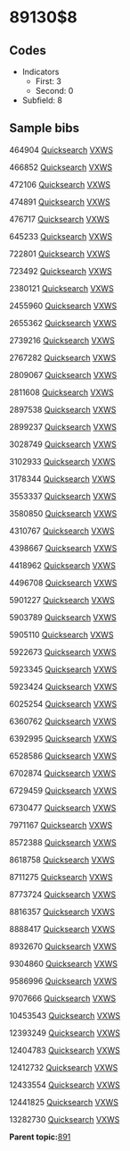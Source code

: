 # 89130$8

## Codes

-   Indicators
    -   First: 3
    -   Second: 0
-   Subfield: 8

## Sample bibs

464904 [Quicksearch](https://search.library.yale.edu/catalog/464904) [VXWS](http://prodorbis.library.yale.edu:7014/vxws/GetHoldingsService?bibId=464904)

466852 [Quicksearch](https://search.library.yale.edu/catalog/466852) [VXWS](http://prodorbis.library.yale.edu:7014/vxws/GetHoldingsService?bibId=466852)

472106 [Quicksearch](https://search.library.yale.edu/catalog/472106) [VXWS](http://prodorbis.library.yale.edu:7014/vxws/GetHoldingsService?bibId=472106)

474891 [Quicksearch](https://search.library.yale.edu/catalog/474891) [VXWS](http://prodorbis.library.yale.edu:7014/vxws/GetHoldingsService?bibId=474891)

476717 [Quicksearch](https://search.library.yale.edu/catalog/476717) [VXWS](http://prodorbis.library.yale.edu:7014/vxws/GetHoldingsService?bibId=476717)

645233 [Quicksearch](https://search.library.yale.edu/catalog/645233) [VXWS](http://prodorbis.library.yale.edu:7014/vxws/GetHoldingsService?bibId=645233)

722801 [Quicksearch](https://search.library.yale.edu/catalog/722801) [VXWS](http://prodorbis.library.yale.edu:7014/vxws/GetHoldingsService?bibId=722801)

723492 [Quicksearch](https://search.library.yale.edu/catalog/723492) [VXWS](http://prodorbis.library.yale.edu:7014/vxws/GetHoldingsService?bibId=723492)

2380121 [Quicksearch](https://search.library.yale.edu/catalog/2380121) [VXWS](http://prodorbis.library.yale.edu:7014/vxws/GetHoldingsService?bibId=2380121)

2455960 [Quicksearch](https://search.library.yale.edu/catalog/2455960) [VXWS](http://prodorbis.library.yale.edu:7014/vxws/GetHoldingsService?bibId=2455960)

2655362 [Quicksearch](https://search.library.yale.edu/catalog/2655362) [VXWS](http://prodorbis.library.yale.edu:7014/vxws/GetHoldingsService?bibId=2655362)

2739216 [Quicksearch](https://search.library.yale.edu/catalog/2739216) [VXWS](http://prodorbis.library.yale.edu:7014/vxws/GetHoldingsService?bibId=2739216)

2767282 [Quicksearch](https://search.library.yale.edu/catalog/2767282) [VXWS](http://prodorbis.library.yale.edu:7014/vxws/GetHoldingsService?bibId=2767282)

2809067 [Quicksearch](https://search.library.yale.edu/catalog/2809067) [VXWS](http://prodorbis.library.yale.edu:7014/vxws/GetHoldingsService?bibId=2809067)

2811608 [Quicksearch](https://search.library.yale.edu/catalog/2811608) [VXWS](http://prodorbis.library.yale.edu:7014/vxws/GetHoldingsService?bibId=2811608)

2897538 [Quicksearch](https://search.library.yale.edu/catalog/2897538) [VXWS](http://prodorbis.library.yale.edu:7014/vxws/GetHoldingsService?bibId=2897538)

2899237 [Quicksearch](https://search.library.yale.edu/catalog/2899237) [VXWS](http://prodorbis.library.yale.edu:7014/vxws/GetHoldingsService?bibId=2899237)

3028749 [Quicksearch](https://search.library.yale.edu/catalog/3028749) [VXWS](http://prodorbis.library.yale.edu:7014/vxws/GetHoldingsService?bibId=3028749)

3102933 [Quicksearch](https://search.library.yale.edu/catalog/3102933) [VXWS](http://prodorbis.library.yale.edu:7014/vxws/GetHoldingsService?bibId=3102933)

3178344 [Quicksearch](https://search.library.yale.edu/catalog/3178344) [VXWS](http://prodorbis.library.yale.edu:7014/vxws/GetHoldingsService?bibId=3178344)

3553337 [Quicksearch](https://search.library.yale.edu/catalog/3553337) [VXWS](http://prodorbis.library.yale.edu:7014/vxws/GetHoldingsService?bibId=3553337)

3580850 [Quicksearch](https://search.library.yale.edu/catalog/3580850) [VXWS](http://prodorbis.library.yale.edu:7014/vxws/GetHoldingsService?bibId=3580850)

4310767 [Quicksearch](https://search.library.yale.edu/catalog/4310767) [VXWS](http://prodorbis.library.yale.edu:7014/vxws/GetHoldingsService?bibId=4310767)

4398667 [Quicksearch](https://search.library.yale.edu/catalog/4398667) [VXWS](http://prodorbis.library.yale.edu:7014/vxws/GetHoldingsService?bibId=4398667)

4418962 [Quicksearch](https://search.library.yale.edu/catalog/4418962) [VXWS](http://prodorbis.library.yale.edu:7014/vxws/GetHoldingsService?bibId=4418962)

4496708 [Quicksearch](https://search.library.yale.edu/catalog/4496708) [VXWS](http://prodorbis.library.yale.edu:7014/vxws/GetHoldingsService?bibId=4496708)

5901227 [Quicksearch](https://search.library.yale.edu/catalog/5901227) [VXWS](http://prodorbis.library.yale.edu:7014/vxws/GetHoldingsService?bibId=5901227)

5903789 [Quicksearch](https://search.library.yale.edu/catalog/5903789) [VXWS](http://prodorbis.library.yale.edu:7014/vxws/GetHoldingsService?bibId=5903789)

5905110 [Quicksearch](https://search.library.yale.edu/catalog/5905110) [VXWS](http://prodorbis.library.yale.edu:7014/vxws/GetHoldingsService?bibId=5905110)

5922673 [Quicksearch](https://search.library.yale.edu/catalog/5922673) [VXWS](http://prodorbis.library.yale.edu:7014/vxws/GetHoldingsService?bibId=5922673)

5923345 [Quicksearch](https://search.library.yale.edu/catalog/5923345) [VXWS](http://prodorbis.library.yale.edu:7014/vxws/GetHoldingsService?bibId=5923345)

5923424 [Quicksearch](https://search.library.yale.edu/catalog/5923424) [VXWS](http://prodorbis.library.yale.edu:7014/vxws/GetHoldingsService?bibId=5923424)

6025254 [Quicksearch](https://search.library.yale.edu/catalog/6025254) [VXWS](http://prodorbis.library.yale.edu:7014/vxws/GetHoldingsService?bibId=6025254)

6360762 [Quicksearch](https://search.library.yale.edu/catalog/6360762) [VXWS](http://prodorbis.library.yale.edu:7014/vxws/GetHoldingsService?bibId=6360762)

6392995 [Quicksearch](https://search.library.yale.edu/catalog/6392995) [VXWS](http://prodorbis.library.yale.edu:7014/vxws/GetHoldingsService?bibId=6392995)

6528586 [Quicksearch](https://search.library.yale.edu/catalog/6528586) [VXWS](http://prodorbis.library.yale.edu:7014/vxws/GetHoldingsService?bibId=6528586)

6702874 [Quicksearch](https://search.library.yale.edu/catalog/6702874) [VXWS](http://prodorbis.library.yale.edu:7014/vxws/GetHoldingsService?bibId=6702874)

6729459 [Quicksearch](https://search.library.yale.edu/catalog/6729459) [VXWS](http://prodorbis.library.yale.edu:7014/vxws/GetHoldingsService?bibId=6729459)

6730477 [Quicksearch](https://search.library.yale.edu/catalog/6730477) [VXWS](http://prodorbis.library.yale.edu:7014/vxws/GetHoldingsService?bibId=6730477)

7971167 [Quicksearch](https://search.library.yale.edu/catalog/7971167) [VXWS](http://prodorbis.library.yale.edu:7014/vxws/GetHoldingsService?bibId=7971167)

8572388 [Quicksearch](https://search.library.yale.edu/catalog/8572388) [VXWS](http://prodorbis.library.yale.edu:7014/vxws/GetHoldingsService?bibId=8572388)

8618758 [Quicksearch](https://search.library.yale.edu/catalog/8618758) [VXWS](http://prodorbis.library.yale.edu:7014/vxws/GetHoldingsService?bibId=8618758)

8711275 [Quicksearch](https://search.library.yale.edu/catalog/8711275) [VXWS](http://prodorbis.library.yale.edu:7014/vxws/GetHoldingsService?bibId=8711275)

8773724 [Quicksearch](https://search.library.yale.edu/catalog/8773724) [VXWS](http://prodorbis.library.yale.edu:7014/vxws/GetHoldingsService?bibId=8773724)

8816357 [Quicksearch](https://search.library.yale.edu/catalog/8816357) [VXWS](http://prodorbis.library.yale.edu:7014/vxws/GetHoldingsService?bibId=8816357)

8888417 [Quicksearch](https://search.library.yale.edu/catalog/8888417) [VXWS](http://prodorbis.library.yale.edu:7014/vxws/GetHoldingsService?bibId=8888417)

8932670 [Quicksearch](https://search.library.yale.edu/catalog/8932670) [VXWS](http://prodorbis.library.yale.edu:7014/vxws/GetHoldingsService?bibId=8932670)

9304860 [Quicksearch](https://search.library.yale.edu/catalog/9304860) [VXWS](http://prodorbis.library.yale.edu:7014/vxws/GetHoldingsService?bibId=9304860)

9586996 [Quicksearch](https://search.library.yale.edu/catalog/9586996) [VXWS](http://prodorbis.library.yale.edu:7014/vxws/GetHoldingsService?bibId=9586996)

9707666 [Quicksearch](https://search.library.yale.edu/catalog/9707666) [VXWS](http://prodorbis.library.yale.edu:7014/vxws/GetHoldingsService?bibId=9707666)

10453543 [Quicksearch](https://search.library.yale.edu/catalog/10453543) [VXWS](http://prodorbis.library.yale.edu:7014/vxws/GetHoldingsService?bibId=10453543)

12393249 [Quicksearch](https://search.library.yale.edu/catalog/12393249) [VXWS](http://prodorbis.library.yale.edu:7014/vxws/GetHoldingsService?bibId=12393249)

12404783 [Quicksearch](https://search.library.yale.edu/catalog/12404783) [VXWS](http://prodorbis.library.yale.edu:7014/vxws/GetHoldingsService?bibId=12404783)

12412732 [Quicksearch](https://search.library.yale.edu/catalog/12412732) [VXWS](http://prodorbis.library.yale.edu:7014/vxws/GetHoldingsService?bibId=12412732)

12433554 [Quicksearch](https://search.library.yale.edu/catalog/12433554) [VXWS](http://prodorbis.library.yale.edu:7014/vxws/GetHoldingsService?bibId=12433554)

12441825 [Quicksearch](https://search.library.yale.edu/catalog/12441825) [VXWS](http://prodorbis.library.yale.edu:7014/vxws/GetHoldingsService?bibId=12441825)

13282730 [Quicksearch](https://search.library.yale.edu/catalog/13282730) [VXWS](http://prodorbis.library.yale.edu:7014/vxws/GetHoldingsService?bibId=13282730)

**Parent topic:**[891](../../tags/891/891.md)

